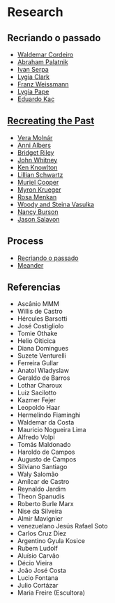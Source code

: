 # Research

## Recriando o passado

- [Waldemar Cordeiro](waldemar_cordeiro.html)
- [Abraham Palatnik](abraham_palatnik.html)
- [Ivan Serpa](ivan_serpa.html)
- [Lygia Clark](lygia_clark.html)
- [Franz Weissmann](franz_weissman.html)
- [Lygia Pape](lygia_pape.html)
- [Eduardo Kac](eduardo_kac.html)

## [Recreating the Past](https://murilopolese.github.io/RTP_SFPC_SUMMER20/)

- [Vera Molnár](vera_molnar.html)
- [Anni Albers](anni_albers.html)
- [Bridget Riley](bridget_riley.html)
- [John Whitney](john_whitney.html)
- [Ken Knowlton](ken_knowlton.html)
- [Lillian Schwartz](lillian_schwartz.html)
- [Muriel Cooper](muriel_cooper.html)
- [Myron Krueger](myron_krueger.html)
- [Rosa Menkan](rosa_menkan.html)
- [Woody and Steina Vasulka](vasulkas.html)
- [Nancy Burson](nancy-burson.html)
- [Jason Salavon](jason-salavon.html)

## Process

- [Recriando o passado](https://docs.google.com/presentation/d/e/2PACX-1vT24rKPP6trR61-IRTC2W4tEEDb0OFXCJpUItK2Y3t-zljx5Khs9uGmAjdiYiqC-iGINNKRedDX_sAI/pub?start=false&loop=false&delayms=3000#slide=id.g93040cee0d_0_0)
- [Meander](https://docs.google.com/presentation/d/e/2PACX-1vRrfMg_18oZ9R2NesXvZ8jMwIFBmdDNV2Kw79fAsmGHpINUJykpA0xBXa7TMzc6F-0Pq30hjvVcpi39/pub?start=false&loop=false&delayms=60000)

## Referencias
- Ascânio MMM
- Willis de Castro
- Hércules Barsotti
- José Costigliolo
- Tomie Othake
- Helio Oiticica
- Diana Domingues
- Suzete Venturelli
- Ferreira Gullar
- Anatol Wladyslaw
- Geraldo de Barros
- Lothar Charoux
- Luiz Sacilotto
- Kazmer Fejer
- Leopoldo Haar
- Hermelindo Fiaminghi
- Waldemar da Costa
- Mauricio Nogueira Lima
- Alfredo Volpi
- Tomás Maldonado
- Haroldo de Campos
- Augusto de Campos
- Silviano Santiago
- Waly Salomão
- Amílcar de Castro
- Reynaldo Jardim
- Theon Spanudis
- Roberto Burle Marx
- Nise da Silveira
- Almir Mavignier
- venezuelano Jesús Rafael Soto
- Carlos Cruz Diez
- Argentino Gyula Kosice
- Rubem Ludolf
- Aluísio Carvão
- Décio Vieira
- João José Costa
- Lucio Fontana
- Julio Cortázar
- Maria Freire (Escultora)
